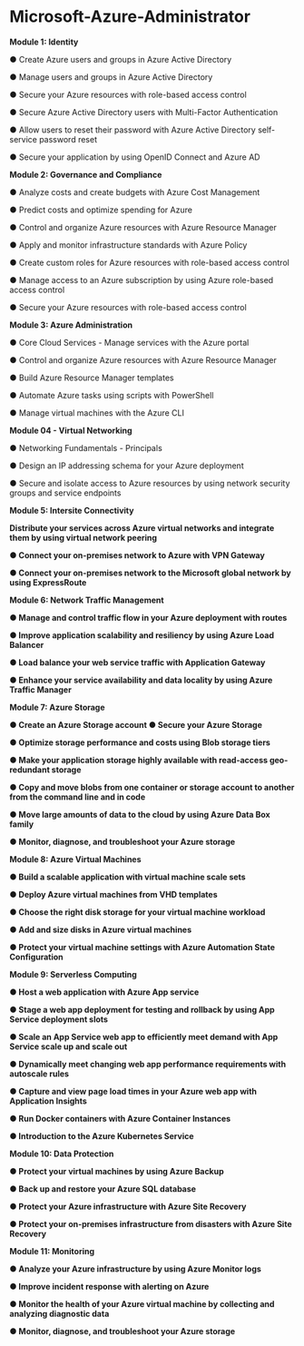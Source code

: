 # Microsoft-Azure-Administrator

<strong>Module 1: Identity</strong>
<p>● Create Azure users and groups in Azure Active Directory</p>
<p>● Manage users and groups in Azure Active Directory</p>
<p>● Secure your Azure resources with role-based access control</p>
<p>● Secure Azure Active Directory users with Multi-Factor Authentication</p>
<p>● Allow users to reset their password with Azure Active Directory self-service password reset</p>
<p>● Secure your application by using OpenID Connect and Azure AD</p>

<strong>Module 2: Governance and Compliance</strong>
<p>● Analyze costs and create budgets with Azure Cost Management</p>
<p>● Predict costs and optimize spending for Azure</p>
<p>● Control and organize Azure resources with Azure Resource Manager</p>
<p>● Apply and monitor infrastructure standards with Azure Policy</p>
<p>● Create custom roles for Azure resources with role-based access control</p>
<p>● Manage access to an Azure subscription by using Azure role-based access control</p>
<p>● Secure your Azure resources with role-based access control</p>

<strong>Module 3: Azure Administration</strong>
<p>● Core Cloud Services - Manage services with the Azure portal</p>
<p>● Control and organize Azure resources with Azure Resource Manager</p>
<p>● Build Azure Resource Manager templates</p>
<p>● Automate Azure tasks using scripts with PowerShell</p>
<p>● Manage virtual machines with the Azure CLI</p>

<strong>Module 04 - Virtual Networking</strong>
<p>● Networking Fundamentals - Principals</p>
<p>● Design an IP addressing schema for your Azure deployment</p>
<p>● Secure and isolate access to Azure resources by using network security groups and service endpoints</p>

<strong>Module 5: Intersite Connectivity
<p>Distribute your services across Azure virtual networks and integrate them by using virtual network peering
<p>● Connect your on-premises network to Azure with VPN Gateway
<p>● Connect your on-premises network to the Microsoft global network by using ExpressRoute

<strong>Module 6: Network Traffic Management
<p>● Manage and control traffic flow in your Azure deployment with routes
<p>● Improve application scalability and resiliency by using Azure Load Balancer
<p>● Load balance your web service traffic with Application Gateway
<p>● Enhance your service availability and data locality by using Azure Traffic Manager

<strong>Module 7: Azure Storage
<p>● Create an Azure Storage account ● Secure your Azure Storage 
<p>● Optimize storage performance and costs using Blob storage tiers
<p>● Make your application storage highly available with read-access geo-redundant storage
<p>● Copy and move blobs from one container or storage account to another from the command line and in code
<p>● Move large amounts of data to the cloud by using Azure Data Box family
<p>● Monitor, diagnose, and troubleshoot your Azure storage

<strong>Module 8: Azure Virtual Machines
<p>● Build a scalable application with virtual machine scale sets
<p>● Deploy Azure virtual machines from VHD templates
<p>● Choose the right disk storage for your virtual machine workload
<p>● Add and size disks in Azure virtual machines
<p>● Protect your virtual machine settings with Azure Automation State Configuration

<strong>Module 9: Serverless Computing
<p>● Host a web application with Azure App service
<p>● Stage a web app deployment for testing and rollback by using App Service deployment slots
<p>● Scale an App Service web app to efficiently meet demand with App Service scale up and scale out
<p>● Dynamically meet changing web app performance requirements with autoscale rules
<p>● Capture and view page load times in your Azure web app with Application Insights
<p>● Run Docker containers with Azure Container Instances
<p>● Introduction to the Azure Kubernetes Service

<strong>Module 10: Data Protection
<p>● Protect your virtual machines by using Azure Backup
<p>● Back up and restore your Azure SQL database
<p>● Protect your Azure infrastructure with Azure Site Recovery
<p>● Protect your on-premises infrastructure from disasters with Azure Site Recovery

<strong>Module 11: Monitoring
<p>● Analyze your Azure infrastructure by using Azure Monitor logs
<p>● Improve incident response with alerting on Azure
<p>● Monitor the health of your Azure virtual machine by collecting and analyzing diagnostic data
<p>● Monitor, diagnose, and troubleshoot your Azure storage
